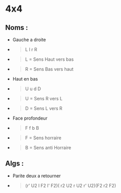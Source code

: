 # 4x4
## Noms :
* Gauche a droite 
 * > L l r R
 * > L = Sens Haut vers bas 
 * > R = Sens Bas vers haut
* Haut en bas
 * > U u d D
 * > U = Sens R vers L 
 * > D = Sens L vers R 
* Face profondeur 
 * > F f b B
 * > F = Sens horraire 
 * > B = Sens anti Horraire

## Algs : 
* Parite deux a retourner 
 * > (r' U2 l F2 l' F2)( r2 U2 r U2 r' U2)(F2 r2 F2)
